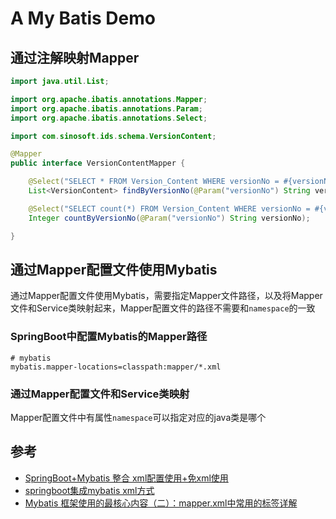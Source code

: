 # A My Batis Demo

## 通过注解映射Mapper

```Java
import java.util.List;

import org.apache.ibatis.annotations.Mapper;
import org.apache.ibatis.annotations.Param;
import org.apache.ibatis.annotations.Select;

import com.sinosoft.ids.schema.VersionContent;

@Mapper
public interface VersionContentMapper {

	@Select("SELECT * FROM Version_Content WHERE versionNo = #{versionNo}")
    List<VersionContent> findByVersionNo(@Param("versionNo") String versionNo);

	@Select("SELECT count(*) FROM Version_Content WHERE versionNo = #{versionNo}")
	Integer countByVersionNo(@Param("versionNo") String versionNo);

}
```

## 通过Mapper配置文件使用Mybatis

通过Mapper配置文件使用Mybatis，需要指定Mapper文件路径，以及将Mapper文件和Service类映射起来，Mapper配置文件的路径不需要和`namespace`的一致

### SpringBoot中配置Mybatis的Mapper路径

```Pproperties
# mybatis
mybatis.mapper-locations=classpath:mapper/*.xml

```

### 通过Mapper配置文件和Service类映射

Mapper配置文件中有属性`namespace`可以指定对应的java类是哪个

## 参考

- [SpringBoot+Mybatis 整合 xml配置使用+免xml使用](https://blog.csdn.net/nanbiebao6522/article/details/80630302)
- [springboot集成mybatis xml方式](https://blog.csdn.net/lr131425/article/details/76269236)
- [Mybatis 框架使用的最核心内容（二）：mapper.xml中常用的标签详解](https://blog.csdn.net/qq_29233973/article/details/51433924)
